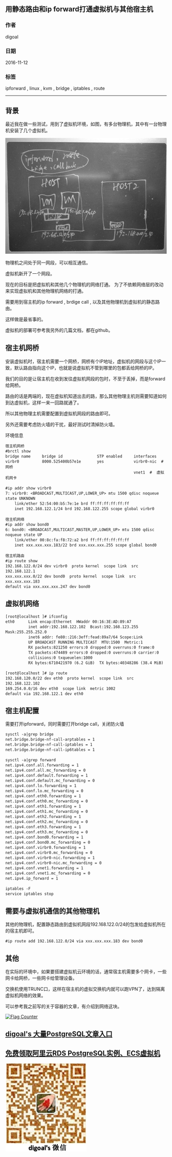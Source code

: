 ## 用静态路由和ip forward打通虚拟机与其他宿主机
                                              
### 作者                                             
digoal                                              
                                              
### 日期                                             
2016-11-12                                                     
                                              
### 标签                                            
ipforward , linux , kvm , bridge , iptables , route                                                                                
                                              
----                                            
                                              
## 背景   
最近我在做一些测试，用到了虚拟机环境，如图，有多台物理机，其中有一台物理机安装了几个虚拟机。  
  
![pic1](20161112_03_pic_001.png)  
  
物理机之间处于同一网段，可以相互通信。  
  
虚拟机新开了一个网段。  
  
现在的目标是把虚拟机和其他几个物理机的网络打通。  为了不依赖网络层的改动来实现虚拟机和其他物理机网络的打通。  
  
需要用到宿主机的ip forward , brdige call , 以及其他物理机到虚拟机的静态路由。  
  
这样做是最省事的。  
  
虚拟机的部署可参考我另外的几篇文档，都在github。  
  
## 宿主机网桥
安装虚拟机时，宿主机需要一个网桥，网桥有个IP地址，虚拟机的网段与这个IP一致，默认路由指向这个IP，也就是说虚拟机不管到哪里的包都丢给网桥的IP。  
  
我们的目的是让宿主机在收到发往虚拟机网段的包时，不至于丢掉，而是forward给网桥。  
  
路由的话是两端的，现在虚拟机知道出去的路，那么其他物理主机则需要知道如何到达虚拟机，这样一来一回路就通了。  
  
所以其他物理主机需要配置到虚拟机网段的路由即可。  
  
另外还需要考虑防火墙的干扰，最好测试时清掉防火墙。  
  
环境信息  
  
```
宿主机网桥
#brctl show
bridge name     bridge id               STP enabled     interfaces
virbr0          8000.525400b57e1e       yes             virbr0-nic  # 网桥
                                                        vnet1  #  虚拟机网卡  

#ip addr show virbr0
7: virbr0: <BROADCAST,MULTICAST,UP,LOWER_UP> mtu 1500 qdisc noqueue state UNKNOWN 
    link/ether 52:54:00:b5:7e:1e brd ff:ff:ff:ff:ff:ff
    inet 192.168.122.1/24 brd 192.168.122.255 scope global virbr0

宿主机网络
#ip addr show bond0
6: bond0: <BROADCAST,MULTICAST,MASTER,UP,LOWER_UP> mtu 1500 qdisc noqueue state UP 
    link/ether 00:8c:fa:f8:72:a2 brd ff:ff:ff:ff:ff:ff
    inet xxx.xxx.xxx.183/22 brd xxx.xxx.xxx.255 scope global bond0

宿主机路由
#ip route show
192.168.122.0/24 dev virbr0  proto kernel  scope link  src 192.168.122.1 
xxx.xxx.xxx.0/22 dev bond0  proto kernel  scope link  src xxx.xxx.xxx.183 
default via xxx.xxx.xxx.247 dev bond0 
```
  
## 虚拟机网络
```
[root@localhost ]# ifconfig
eth0      Link encap:Ethernet  HWaddr 00:16:3E:AD:89:A7  
          inet addr:192.168.122.102  Bcast:192.168.123.255  Mask:255.255.252.0
          inet6 addr: fe80::216:3eff:fead:89a7/64 Scope:Link
          UP BROADCAST RUNNING MULTICAST  MTU:1500  Metric:1
          RX packets:821250 errors:0 dropped:0 overruns:0 frame:0
          TX packets:474489 errors:0 dropped:0 overruns:0 carrier:0
          collisions:0 txqueuelen:1000 
          RX bytes:6710421970 (6.2 GiB)  TX bytes:40348286 (38.4 MiB)

[root@localhost ]# ip route
192.168.120.0/22 dev eth0  proto kernel  scope link  src 192.168.122.102 
169.254.0.0/16 dev eth0  scope link  metric 1002 
default via 192.168.122.1 dev eth0 
```
  
## 宿主机配置
需要打开ipforward，同时需要打开bridge call，关闭防火墙  
  
```
sysctl -a|grep bridge
net.bridge.bridge-nf-call-arptables = 1
net.bridge.bridge-nf-call-iptables = 1
net.bridge.bridge-nf-call-ip6tables = 1

sysctl -a|grep forward
net.ipv4.conf.all.forwarding = 1
net.ipv4.conf.all.mc_forwarding = 0
net.ipv4.conf.default.forwarding = 1
net.ipv4.conf.default.mc_forwarding = 0
net.ipv4.conf.lo.forwarding = 1
net.ipv4.conf.lo.mc_forwarding = 0
net.ipv4.conf.eth0.forwarding = 1
net.ipv4.conf.eth0.mc_forwarding = 0
net.ipv4.conf.eth1.forwarding = 1
net.ipv4.conf.eth1.mc_forwarding = 0
net.ipv4.conf.eth2.forwarding = 1
net.ipv4.conf.eth2.mc_forwarding = 0
net.ipv4.conf.eth3.forwarding = 1
net.ipv4.conf.eth3.mc_forwarding = 0
net.ipv4.conf.bond0.forwarding = 1
net.ipv4.conf.bond0.mc_forwarding = 0
net.ipv4.conf.virbr0.forwarding = 1
net.ipv4.conf.virbr0.mc_forwarding = 0
net.ipv4.conf.virbr0-nic.forwarding = 1
net.ipv4.conf.virbr0-nic.mc_forwarding = 0
net.ipv4.conf.vnet1.forwarding = 1
net.ipv4.conf.vnet1.mc_forwarding = 0
net.ipv4.ip_forward = 1

iptables -F
service iptables stop
```
  
## 需要与虚拟机通信的其他物理机
其他的物理机，配置静态路由到虚拟机网段192.168.122.0/24的包发给虚拟机所在的宿主机即可。  
  
```
#ip route add 192.168.122.0/24 via xxx.xxx.xxx.183 dev bond0
```
  
## 其他
在实际的环境中，如果要搭建虚拟机云环境的话，通常宿主机需要多个网卡，一些网卡给网桥，一些网卡给管理设备。  
  
交换机使用TRUNC口，这样在宿主机的虚拟交换机内就可以跑VPN了，达到隔离虚拟机网络的效果。  
  
可以参考我之前写的关于容器的文章，有介绍到网络这块。  
                         
                                      
  
<a rel="nofollow" href="http://info.flagcounter.com/h9V1"  ><img src="http://s03.flagcounter.com/count/h9V1/bg_FFFFFF/txt_000000/border_CCCCCC/columns_2/maxflags_12/viewers_0/labels_0/pageviews_0/flags_0/"  alt="Flag Counter"  border="0"  ></a>  
  
  
  
  
  
  
## [digoal's 大量PostgreSQL文章入口](https://github.com/digoal/blog/blob/master/README.md "22709685feb7cab07d30f30387f0a9ae")
  
  
## [免费领取阿里云RDS PostgreSQL实例、ECS虚拟机](https://free.aliyun.com/ "57258f76c37864c6e6d23383d05714ea")
  
  
![digoal's weixin](../pic/digoal_weixin.jpg "f7ad92eeba24523fd47a6e1a0e691b59")
  
